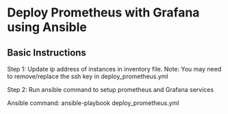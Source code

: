 # Deploy Prometheus with Grafana using Ansible

## Basic Instructions

Step 1: Update ip address of instances in inventory file.
Note: You may need to remove/replace the ssh key in deploy_prometheus.yml

Step 2: Run ansible command to setup prometheus and Grafana services

Ansible command: ansible-playbook deploy_prometheus.yml
